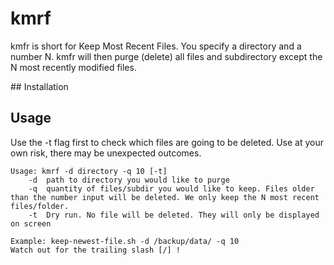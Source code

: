 # kmrf

kmfr is short for Keep Most Recent Files. You specify a directory and a number N.
kmfr will then purge (delete) all files and subdirectory except the N most recently modified files.

## Installation

## Usage

Use the -t flag first to check which files are going to be deleted.
Use at your own risk, there may be unexpected outcomes.

```
Usage: kmrf -d directory -q 10 [-t]
	-d  path to directory you would like to purge
	-q  quantity of files/subdir you would like to keep. Files older than the number input will be deleted. We only keep the N most recent files/folder.
	-t  Dry run. No file will be deleted. They will only be displayed on screen

Example: keep-newest-file.sh -d /backup/data/ -q 10
Watch out for the trailing slash [/] !
```
